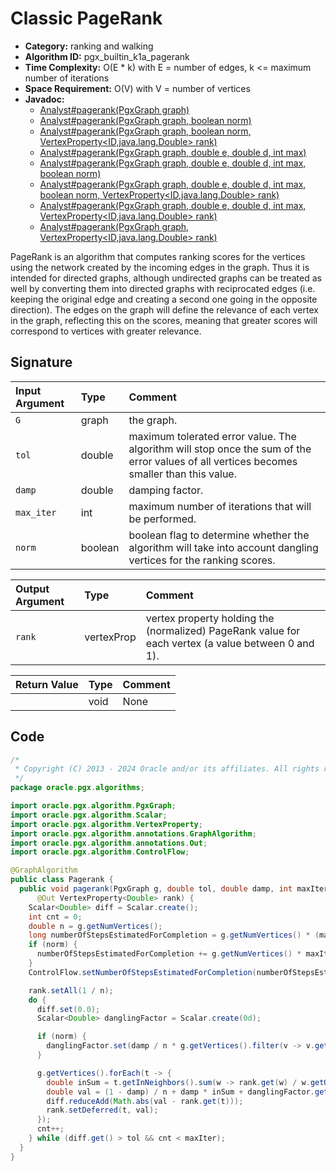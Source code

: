 # Classic PageRank

- **Category:** ranking and walking
- **Algorithm ID:** pgx_builtin_k1a_pagerank
- **Time Complexity:** O(E * k) with E = number of edges, k <= maximum number of iterations
- **Space Requirement:** O(V) with V = number of vertices
- **Javadoc:**
  - [Analyst#pagerank(PgxGraph graph)](https://docs.oracle.com/en/database/oracle/property-graph/24.4/spgjv/oracle/pgx/api/Analyst.html#pagerank_oracle_pgx_api_PgxGraph_)
  - [Analyst#pagerank(PgxGraph graph, boolean norm)](https://docs.oracle.com/en/database/oracle/property-graph/24.4/spgjv/oracle/pgx/api/Analyst.html#pagerank_oracle_pgx_api_PgxGraph_boolean_)
  - [Analyst#pagerank(PgxGraph graph, boolean norm, VertexProperty<ID,java.lang.Double> rank)](https://docs.oracle.com/en/database/oracle/property-graph/24.4/spgjv/oracle/pgx/api/Analyst.html#pagerank_oracle_pgx_api_PgxGraph_boolean_oracle_pgx_api_VertexProperty_)
  - [Analyst#pagerank(PgxGraph graph, double e, double d, int max)](https://docs.oracle.com/en/database/oracle/property-graph/24.4/spgjv/oracle/pgx/api/Analyst.html#pagerank_oracle_pgx_api_PgxGraph_double_double_int_)
  - [Analyst#pagerank(PgxGraph graph, double e, double d, int max, boolean norm)](https://docs.oracle.com/en/database/oracle/property-graph/24.4/spgjv/oracle/pgx/api/Analyst.html#pagerank_oracle_pgx_api_PgxGraph_double_double_int_boolean_)
  - [Analyst#pagerank(PgxGraph graph, double e, double d, int max, boolean norm, VertexProperty<ID,java.lang.Double> rank)](https://docs.oracle.com/en/database/oracle/property-graph/24.4/spgjv/oracle/pgx/api/Analyst.html#pagerank_oracle_pgx_api_PgxGraph_double_double_int_boolean_oracle_pgx_api_VertexProperty_)
  - [Analyst#pagerank(PgxGraph graph, double e, double d, int max, VertexProperty<ID,java.lang.Double> rank)](https://docs.oracle.com/en/database/oracle/property-graph/24.4/spgjv/oracle/pgx/api/Analyst.html#pagerank_oracle_pgx_api_PgxGraph_double_double_int_oracle_pgx_api_VertexProperty_)
  - [Analyst#pagerank(PgxGraph graph, VertexProperty<ID,java.lang.Double> rank)](https://docs.oracle.com/en/database/oracle/property-graph/24.4/spgjv/oracle/pgx/api/Analyst.html#pagerank_oracle_pgx_api_PgxGraph_oracle_pgx_api_VertexProperty_)

PageRank is an algorithm that computes ranking scores for the vertices using the network created by the incoming edges in the graph. Thus it is intended for directed graphs, although undirected graphs can be treated as well by converting them into directed graphs with reciprocated edges (i.e. keeping the original edge and creating a second one going in the opposite direction). The edges on the graph will define the relevance of each vertex in the graph, reflecting this on the scores, meaning that greater scores will correspond to vertices with greater relevance.

## Signature

| Input Argument | Type | Comment |
| :--- | :--- | :--- |
| `G` | graph | the graph. |
| `tol` | double | maximum tolerated error value. The algorithm will stop once the sum of the error values of all vertices becomes smaller than this value. |
| `damp` | double | damping factor. |
| `max_iter` | int | maximum number of iterations that will be performed. |
| `norm` | boolean | boolean flag to determine whether the algorithm will take into account dangling vertices for the ranking scores. |

| Output Argument | Type | Comment |
| :--- | :--- | :--- |
| `rank` | vertexProp<double> | vertex property holding the (normalized) PageRank value for each vertex (a value between 0 and 1). |

| Return Value | Type | Comment |
| :--- | :--- | :--- |
| | void | None |

## Code

```java
/*
 * Copyright (C) 2013 - 2024 Oracle and/or its affiliates. All rights reserved.
 */
package oracle.pgx.algorithms;

import oracle.pgx.algorithm.PgxGraph;
import oracle.pgx.algorithm.Scalar;
import oracle.pgx.algorithm.VertexProperty;
import oracle.pgx.algorithm.annotations.GraphAlgorithm;
import oracle.pgx.algorithm.annotations.Out;
import oracle.pgx.algorithm.ControlFlow;

@GraphAlgorithm
public class Pagerank {
  public void pagerank(PgxGraph g, double tol, double damp, int maxIter, boolean norm,
      @Out VertexProperty<Double> rank) {
    Scalar<Double> diff = Scalar.create();
    int cnt = 0;
    double n = g.getNumVertices();
    long numberOfStepsEstimatedForCompletion = g.getNumVertices() * (maxIter * 2 + 1) + maxIter;
    if (norm) {
      numberOfStepsEstimatedForCompletion += g.getNumVertices() * maxIter;
    }
    ControlFlow.setNumberOfStepsEstimatedForCompletion(numberOfStepsEstimatedForCompletion);

    rank.setAll(1 / n);
    do {
      diff.set(0.0);
      Scalar<Double> danglingFactor = Scalar.create(0d);

      if (norm) {
        danglingFactor.set(damp / n * g.getVertices().filter(v -> v.getOutDegree() == 0).sum(rank::get));
      }

      g.getVertices().forEach(t -> {
        double inSum = t.getInNeighbors().sum(w -> rank.get(w) / w.getOutDegree());
        double val = (1 - damp) / n + damp * inSum + danglingFactor.get();
        diff.reduceAdd(Math.abs(val - rank.get(t)));
        rank.setDeferred(t, val);
      });
      cnt++;
    } while (diff.get() > tol && cnt < maxIter);
  }
}
```
